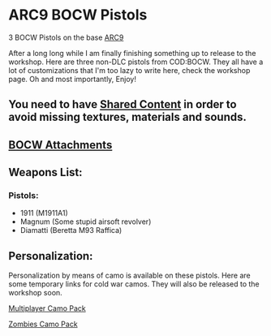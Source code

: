 # ARC9 BOCW Pistols

3 BOCW Pistols on the base [ARC9](https://github.com/HaodongMo/ARC-9)

After a long long while I am finally finishing something up to release to the workshop. Here are three non-DLC pistols from COD:BOCW. They all have a lot of customizations that I'm too lazy to write here, check the workshop page. Oh and most importantly, Enjoy!

## You need to have [Shared Content](https://github.com/multinettt/ARC-9_BOCW_Shared_Content) in order to avoid missing textures, materials and sounds.

## [BOCW Attachments](https://github.com/multinettt/ARC-9_BOCW_Attachments)

## Weapons List:
### Pistols:

- 1911 (M1911A1)
- Magnum (Some stupid airsoft revolver)
- Diamatti (Beretta M93 Raffica)

## Personalization:

Personalization by means of camo is available on these pistols. Here are some temporary links for cold war camos. They will also be released to the workshop soon.

[Multiplayer Camo Pack](https://drive.google.com/file/d/1kIQ_FBIrPxHiLvj5anPex2r8ETsjOIiy/view?usp=sharing)

[Zombies Camo Pack](https://drive.google.com/file/d/1tRxhCJBShfAMNBydJd8yjiXYik7jyULg/view?usp=sharing)
